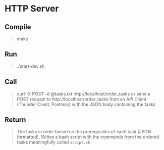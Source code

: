 # HTTP Server

## Compile
> make

## Run
> ./start-dev.sh

## Call
> curl -X POST -d @tasks.txt http://localhost/order_tasks or send a POST request to http://localhost/order_tasks from an API Client (Thunder Client, Postman) with the JSON body containing the tasks

## Return
> The tasks in order based on the prerequisites of each task (JSON formatted).
> Writes a bash script with the commands from the ordered tasks meaningfully called `script.sh`
